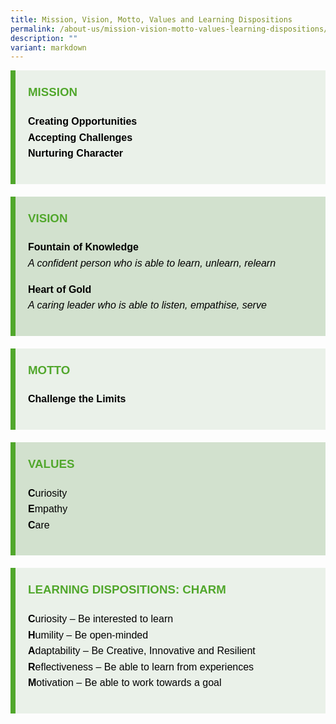 ```yaml
---
title: Mission, Vision, Motto, Values and Learning Dispositions
permalink: /about-us/mission-vision-motto-values-learning-dispositions/
description: ""
variant: markdown
---
```

<div style="font-family: Arial, sans-serif; font-size: 16px; line-height: 1.6; color: #000;">

  
  <div style="background-color: #eaf1e9; border-left: 8px solid #51a72c; padding: 20px; margin-bottom: 20px;">
    <h3 style="margin-top: 0; color: #51a72c;">MISSION</h3>
    <p><strong>Creating Opportunities</strong><br>
    <strong>Accepting Challenges</strong><br>
    <strong>Nurturing Character</strong></p>
  </div>

  
  <div style="background-color: #d2e1ce; border-left: 8px solid #51a72c; padding: 20px; margin-bottom: 20px;">
    <h3 style="margin-top: 0; color: #51a72c;">VISION</h3>
    <p><strong>Fountain of Knowledge</strong><br>
    <em>A confident person who is able to learn, unlearn, relearn</em></p>
    <p><strong>Heart of Gold</strong><br>
    <em>A caring leader who is able to listen, empathise, serve</em></p>
  </div>

  
  <div style="background-color: #eaf1e9; border-left: 8px solid #51a72c; padding: 20px; margin-bottom: 20px;">
    <h3 style="margin-top: 0; color: #51a72c;">MOTTO</h3>
    <p><strong>Challenge the Limits</strong></p>
  </div>

  
  <div style="background-color: #d2e1ce; border-left: 8px solid #51a72c; padding: 20px; margin-bottom: 20px;">
    <h3 style="margin-top: 0; color: #51a72c;">VALUES</h3>
    <ul style="list-style: none; padding-left: 0;">
      <li><strong>C</strong>uriosity</li>
      <li><strong>E</strong>mpathy</li>
      <li><strong>C</strong>are</li>
    </ul>
  </div>

  
  <div style="background-color: #eaf1e9; border-left: 8px solid #51a72c; padding: 20px; margin-bottom: 20px;">
    <h3 style="margin-top: 0; color: #51a72c;">LEARNING DISPOSITIONS: CHARM</h3>
    <ul style="list-style: none; padding-left: 0;">
      <li><strong>C</strong>uriosity – Be interested to learn</li>
      <li><strong>H</strong>umility – Be open-minded</li>
      <li><strong>A</strong>daptability – Be Creative, Innovative and Resilient</li>
      <li><strong>R</strong>eflectiveness – Be able to learn from experiences</li>
      <li><strong>M</strong>otivation – Be able to work towards a goal</li>
    </ul>
  </div>

</div>